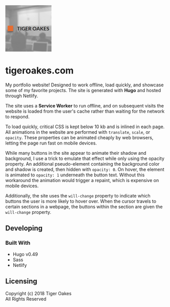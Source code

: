 <img src="content/logo.png" width="144" height="144">

# tigeroakes.com

My portfolio website! Designed to work offline, load quickly, and showcase some of my favorite projects.
The site is generated with **Hugo** and hosted through Netlify.

The site uses a **Service Worker** to run offline, and on subsequent visits the website is loaded from the user's cache
rather than waiting for the network to respond.

To load quickly, critical CSS is kept below 10 kb and is inlined in each page.
All animations in the website are performed with `translate`, `scale`, or `opacity`.
These properties can be animated cheaply by web browsers, letting the page run fast on mobile devices.

While many buttons in the site appear to animate their shadow and background,
I use a trick to emulate that effect while only using the opacity property.
An additional pseudo-element containing the background color and shadow is created, then hidden with `opacity: 0`.
On hover, the element is animated to `opacity: 1` underneath the button text.
Without this workaround the animation would trigger a repaint, which is expensive on mobile devices.

Additionally, the site uses the `will-change` property to indicate which buttons the user is more likely to hover over.
When the cursor travels to certain sections in a webpage, the buttons within the section are given the `will-change` property.

## Developing

### Built With

- Hugo v0.49
- Sass
- Netlify

## Licensing

Copyright (c) 2018 Tiger Oakes \
All Rights Reserved
